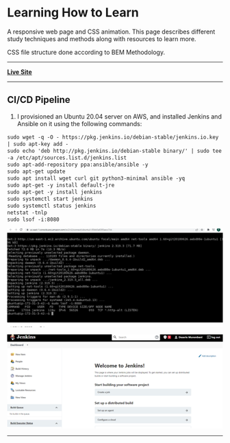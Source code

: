 # Learning How to Learn

A responsive web page and CSS animation. This page describes different study techniques and methods along with resources to learn more.

CSS file structure done according to BEM Methodology.

---

**[Live Site](https://deserie-how-to-learn.netlify.app/)**

---

## CI/CD Pipeline

1. I provisioned an Ubuntu 20.04 server on AWS, and installed Jenkins and Ansible on it using the following commands:

```
sudo wget -q -O - https://pkg.jenkins.io/debian-stable/jenkins.io.key | sudo apt-key add -
sudo echo 'deb http://pkg.jenkins.io/debian-stable binary/' | sudo tee -a /etc/apt/sources.list.d/jenkins.list
sudo apt-add-repository ppa:ansible/ansible -y
sudo apt-get update
sudo apt install wget curl git python3-minimal ansible -yq
sudo apt-get -y install default-jre
sudo apt-get -y install jenkins
sudo systemctl start jenkins
sudo systemctl status jenkins
netstat -tnlp
sudo lsof -i:8080
```

![](/images/j1.png)

![](/images/j2.png)

---
